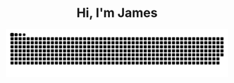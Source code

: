 <div align="center">
<h1 align="center">Hi, I'm James</h1>

<div align="center">
  <img  src="https://github.com/jisung-choi/jisung-choi/blob/main/snake.svg"
       alt="snake" /></a>
</div>
